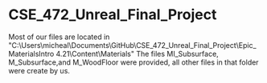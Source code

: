 # CSE_472_Unreal_Final_Project
Most of our files are located in  "C:\Users\micheal\Documents\GitHub\CSE_472_Unreal_Final_Project\Epic_MaterialsIntro 4.21\Content\Materials"
The files MI_Subsurface, M_Subsurface,and  M_WoodFloor were provided, all other files in that folder were create by us.